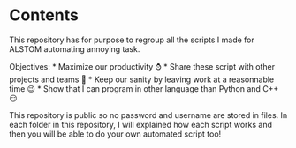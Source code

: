 # Contents

This repository has for purpose to regroup all the scripts I made for ALSTOM automating annoying task.

Objectives:
    * Maximize our productivity ⌚
    * Share these script with other projects and teams 🤝
    * Keep our sanity by leaving work at a reasonnable time 😉
    * Show that I can program in other language than Python and C++ 😏

This repository is public so no password and username are stored in files.
In each folder in this repository, I will explained how each script works and then you will be able to do your own automated script too!